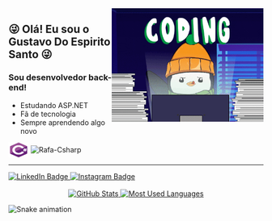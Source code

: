 <img src="git.gif" width="300px" align="right">

## 😜 Olá! Eu sou o  Gustavo Do Espirito Santo 😜
 ### Sou desenvolvedor back-end! 
 
- Estudando ASP.NET
- Fã de tecnologia
- Sempre aprendendo algo novo

<div>
  <img align="center" alt="Rafa-Csharp" height="30" width="40" src="https://raw.githubusercontent.com/devicons/devicon/master/icons/csharp/csharp-original.svg">
  <img  align="center" alt="Rafa-Csharp" height="30" width="40" src="https://cdn.jsdelivr.net/gh/devicons/devicon/icons/microsoftsqlserver/microsoftsqlserver-plain-wordmark.svg"/>
</div>

---

<div>
<a href="https://www.linkedin.com/in/gustavo-do-espirito-santo-52b8601b3/">
  <img src="https://img.shields.io/badge/LinkedIn-blue?style=for-the-badge&logo=linkedin&logoColor=white" alt="LinkedIn Badge"/>
</a>
<a href="https://www.instagram.com/gustaeps">
  <img src="https://img.shields.io/badge/-Instagram-%23E4405F?style=for-the-badge&logo=instagram&logoColor=white" alt="Instagram Badge"/>
</a>
 </div>
 
 <div align="center">
  <br>
  <a href="#">
    <img height="190rem" alt="GitHub Stats" src="https://github-readme-stats.vercel.app/api?username=gustaeps2004&show_icons=true&theme=radical&bg_color=0d1117&hide_border=true"/>
  </a>
  <a href="#">
    <img height="190rem" alt="Most Used Languages" src="https://github-readme-stats.vercel.app/api/top-langs/?username=gustaeps2004&langs_count=6&layout=compact&theme=radical&bg_color=0d1117&hide_border=true"/>
  </a>
  
</div> 
 
 ![Snake animation](https://github.com/gustaeps2004/gustaeps2004/blob/output/github-contribution-grid-snake.svg)

